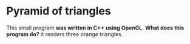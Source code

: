 # Pyramid of triangles
This small program **was written in C++ using OpenGL**.
**What does this program do?** it renders three orange triangles.
